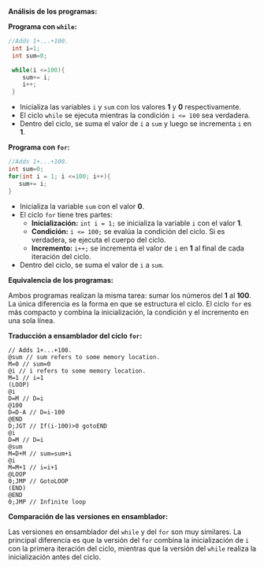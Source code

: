 **Análisis de los programas:**

**Programa con `while`:**

```c++
//Adds 1+...+100.
 int i=1;
 int sum=0;

 while(i <=100){
    sum+= i;
    i++;
 }
```

* Inicializa las variables `i` y `sum` con los valores **1** y **0** respectivamente.
* El ciclo `while` se ejecuta mientras la condición `i <= 100` sea verdadera.
* Dentro del ciclo, se suma el valor de `i` a `sum` y luego se incrementa `i` en **1**.

**Programa con `for`:**

```c++
//Adds 1+...+100.
int sum=0;
for(int i = 1; i <=100; i++){
   sum+= i;
}
```

* Inicializa la variable `sum` con el valor **0**.
* El ciclo `for` tiene tres partes:
    * **Inicialización:** `int i = 1;`  se inicializa la variable `i` con el valor **1**.
    * **Condición:** `i <= 100;` se evalúa la condición del ciclo. Si es verdadera, se ejecuta el cuerpo del ciclo.
    * **Incremento:** `i++;` se incrementa el valor de `i` en **1** al final de cada iteración del ciclo.
* Dentro del ciclo, se suma el valor de `i` a `sum`.

**Equivalencia de los programas:**

Ambos programas realizan la misma tarea: sumar los números del **1** al **100**. La única diferencia es la forma en que se estructura el ciclo. El ciclo `for` es más compacto y combina la inicialización, la condición y el incremento en una sola línea.

**Traducción a ensamblador del ciclo `for`:**

```assembly
// Adds 1+...+100.
@sum // sum refers to some memory location.
M=0 // sum=0
@i // i refers to some memory location.
M=1 // i=1
(LOOP)
@i
D=M // D=i
@100
D=D-A // D=i-100
@END
D;JGT // If(i-100)>0 gotoEND
@i
D=M // D=i
@sum
M=D+M // sum=sum+i
@i
M=M+1 // i=i+1
@LOOP
0;JMP // GotoLOOP
(END)
@END
0;JMP // Infinite loop
```

**Comparación de las versiones en ensamblador:**

Las versiones en ensamblador del `while` y del `for` son muy similares. La principal diferencia es que la versión del `for` combina la inicialización de `i` con la primera iteración del ciclo, mientras que la versión del `while` realiza la inicialización antes del ciclo.

